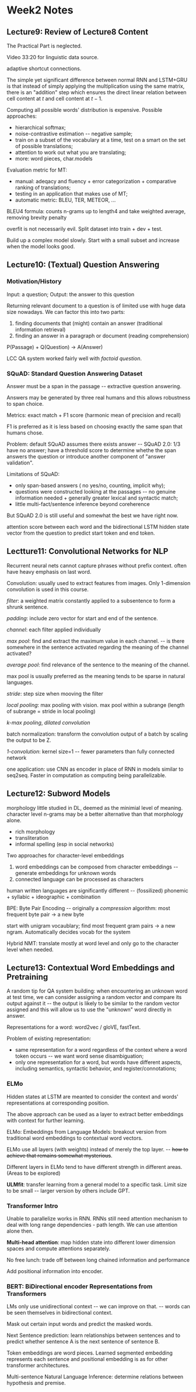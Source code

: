 # Week2 Notes

## Lecture9: Review of Lecture8 Content

The Practical Part is neglected.

Video 33:20 for linguistic data source.

adaptive shortcut connections.

The simple yet significant difference between normal RNN and LSTM+GRU is that instead of simply applying the multiplication using the same matrix, there is an "addition" step which ensures the direct linear relation between cell content at $t$ and cell content at $t-1$.

Computing all possible words' distribution is expensive. Possible approaches:

- hierarchical softmax;
- noise-contrastive estimation -- negative sample;
- train on a subset of the vocabulary at a time, test on a smart on the set of possible translations;
- attention to work out what you are translating;
- more: word pieces, char.models

Evaluation metric for MT:

- manual: adeqacy and fluency + error categorization + comparative ranking of translations;
- testing in an application that makes use of MT;
- automatic metric: BLEU, TER, METEOR, ...

BLEU4 formula: counts n-grams up to length4 and take weighted average, removing brevity penalty

overfit is not necessarily evil. Split dataset into train + dev + test.

Build up a complex model slowly. Start with a small subset and increase when the model looks good.

## Lecture10: (Textual) Question Answering

### Motivation/History

Input: a question; Output: the answer to this question

Returning relevant document to a question is of limited use with huge data size nowadays. We can factor this into two parts:

1. finding documents that (might) contain an answer (traditional information retrieval)
2. finding an answer in a paragraph or document (reading comprehension)

P(Passage) + Q(Question) -> A(Answer)

LCC QA system worked fairly well with *factoid question*.

### SQuAD: Standard Question Answering Dataset

Answer must be a span in the passage -- extractive question answering.

Answers may be generated by three real humans and this allows robustness to span choice.

Metrics: exact match + F1 score (harmonic mean of precision and recall)

F1 is preferred as it is less based on choosing exactly the same span that humans chose.

Problem: default SQuAD assumes there exists answer -- SQuAD 2.0: 1/3 have no answer; have a threshold score to determine whethe the span answers the question or introduce another component of "answer validation".

Limitations of SQuAD:

- only span-based answers ( no yes/no, counting, implicit why);
- questions were constructed looking at the passages -- no genuine information needed + generally greater lexical and syntactic match;
- little multi-fact/sentence inference beyond coreherence

But SQuAD 2.0 is still useful and somewhat the best we have right now.

attention score between each word and the bidirectional LSTM hidden state vector from the question to predict start token and end token.

## Lectture11: Convolutional Networks for NLP

Recurrent neural nets cannot capture phrases without prefix context. often have heavy emphasis on last word.

Convolution: usually used to extract features from images. Only 1-dimension convolution is used in this course.

*filter*: a weighted matrix constantly applied to a subsentence to form a shrunk sentence.

*padding*: include zero vector for start and end of the sentence.

*channel*: each filter applied individually

*max pool*: find and extract the maximum value in each channel. -- is there somewhere in the sentence activated regarding the meaning of the channel activated?

*average pool*: find relevance of the sentence to the meaning of the channel.

max pool is usually preferred as the meaning tends to be sparse in natural languages.

*stride*: step size when mooving the filter

*local pooling*: max pooling with vision. max pool within a subrange (length of subrange = stride in local pooling)

*k-max pooling*, *dilated convolution*

batch normalization: transform the convolution output of a batch by scaling the output to be Z.

*1-convolution*: kernel size=1 -- fewer parameters than fully connected network

one application: use CNN as encoder in place of RNN in models similar to seq2seq. Faster in computation as computing being parallelizable.

## Lecture12: Subword Models

morphology little studied in DL, deemed as the minimial level of meaning. character level n-grams may be a better alternative than that morphology alone.

- rich morphology
- transliteration
- informal spelling (esp in social networks)

Two approaches for character-level embeddings

1. word embeddings can be composed from character embeddings -- generate embeddings for unknown words
2. connected language can be processed as characters

human written languages are significantly different -- (fossilized) phonemic + syllabic + ideographic + combination

BPE: Byte Pair Encoding -- originally a *compression* algorithm: most frequent byte pair -> a new byte

start with unigram vocaublary; find most frequent gram pairs -> a new ngram. Automatically decides vocab for the system

Hybrid NMT: translate mostly at word level and only go to the character level when needed.

## Lecture13: Contextual Word Embeddings and Pretraining

A random tip for QA system building: when encountering an unknown word at test time, we can consider assigning a random vector and compare its output against it -- the output is likely to be similar to the random vector assigned and this will allow us to use the "unknown" word directly in answer.

Representations for a word: word2vec / gloVE, fastText.

Problem of existing representation:

- same representation for a word regardless of the context where a word token occurs -- we want word sense disambiguation;
- only one representation for a word, but words have different aspects, including semantics, syntactic behavior, and register/connotations;

### ELMo

Hidden states at LSTM are meanted to consider the context and words' representations at corresponding position.

The above approach can be used as a layer to extract better embeddings with context for further learning.

ELMo: Embeddings from Language Models: breakout version from traditional word embeddings to contextual word vectors.

ELMo use all layers (with weights) instead of merely the top layer. -- ~~how to achieve that remains somewhat mysterious~~.

Different layers in ELMo tend to have different strength in different areas. (Areas to be explored)

**ULMfit**: transfer learning from a general model to a specific task. Limit size to be small -- larger version by others include GPT.

### Transformer Intro

Unable to parallelize works in RNN. RNNs still need attention mechanism to deal with long range dependencies - path length. We can use attention alone then.

**Multi-head attention**: map hidden state into different lower dimension spaces and compute attentions separately.

No free lunch: trade off between long chained information and performance

Add positional information into encoder.

### BERT: BiDirectional encoder Representations from Transformers

LMs only use unidirectional context -- we can improve on that. -- words can be seen themselves in bidirectional context.

Mask out certain input words and predict the masked words.

Next Sentence prediction: learn relationships between sentences and to predict whether sentence A is the next sentence of sentence B.

Token embeddings are word pieces. Learned segmented embedding represents each sentence and positional embedding is as for other transformer architectures.

Multi-sentence Natural Language Inference: determine relations between hypothesis and premise.
